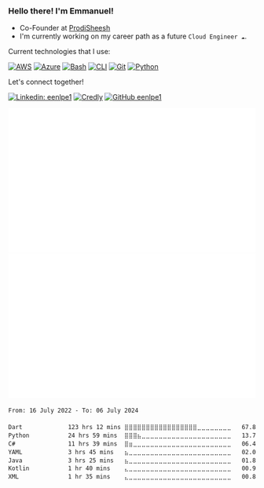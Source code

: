 ### Hello there! I'm Emmanuel!

- Co-Founder at [ProdiSheesh](https://github.com/ProdiSheesh)
- I'm currently working on my career path as a future ```Cloud Engineer ☁️```.

Current technologies that I use:

[![AWS](https://img.shields.io/badge/AWS-%23FF9900.svg?logo=amazon-web-services&logoColor=white)](#)
[![Azure](https://img.shields.io/badge/Azure-%230072C6.svg?logo=microsoftazure&logoColor=white)](#)
[![Bash](https://img.shields.io/badge/Bash-4EAA25?logo=gnubash&logoColor=fff)](#)
[![CLI](https://img.shields.io/badge/CLI-%235391FE.svg?logo=powershell&logoColor=white)](#)
[![Git](https://img.shields.io/badge/Git-F05032?logo=git&logoColor=fff)](#)
[![Python](https://img.shields.io/badge/Python-3776AB?logo=python&logoColor=fff)](#)

Let's connect together!

[![Linkedin: eenlpe1](https://img.shields.io/badge/-eenlpe1-blue?style=flat-square&logo=Linkedin&logoColor=white&link=https://www.linkedin.com/in/eenlpe1/)](https://www.linkedin.com/in/eenlpe1/)
[![Credly](https://img.shields.io/badge/Credly-005850?logo=credly&logoColor=#FF6A00)](https://www.credly.com/users/eenlpe1/badges)
[![GitHub eenlpe1](https://img.shields.io/github/followers/eenlpe1?label=followers&style=social)](https://github.com/eenlpe1)

<p align="left">
  <img src="https://github.com/eenlpe1/eenlpe1/blob/master/generated/languages.svg#gh-dark-mode-only" />
  <img src="https://github.com/eenlpe1/eenlpe1/blob/master/generated/overview.svg#gh-dark-mode-only" />
</p>

<!--START_SECTION:waka-->

```txt
From: 16 July 2022 - To: 06 July 2024

Dart             123 hrs 12 mins ⣿⣿⣿⣿⣿⣿⣿⣿⣿⣿⣿⣿⣿⣿⣿⣿⣿⣀⣀⣀⣀⣀⣀⣀⣀   67.89 %
Python           24 hrs 59 mins  ⣿⣿⣿⣦⣀⣀⣀⣀⣀⣀⣀⣀⣀⣀⣀⣀⣀⣀⣀⣀⣀⣀⣀⣀⣀   13.77 %
C#               11 hrs 39 mins  ⣿⣶⣀⣀⣀⣀⣀⣀⣀⣀⣀⣀⣀⣀⣀⣀⣀⣀⣀⣀⣀⣀⣀⣀⣀   06.42 %
YAML             3 hrs 45 mins   ⣦⣀⣀⣀⣀⣀⣀⣀⣀⣀⣀⣀⣀⣀⣀⣀⣀⣀⣀⣀⣀⣀⣀⣀⣀   02.07 %
Java             3 hrs 25 mins   ⣦⣀⣀⣀⣀⣀⣀⣀⣀⣀⣀⣀⣀⣀⣀⣀⣀⣀⣀⣀⣀⣀⣀⣀⣀   01.89 %
Kotlin           1 hr 40 mins    ⣄⣀⣀⣀⣀⣀⣀⣀⣀⣀⣀⣀⣀⣀⣀⣀⣀⣀⣀⣀⣀⣀⣀⣀⣀   00.92 %
XML              1 hr 35 mins    ⣄⣀⣀⣀⣀⣀⣀⣀⣀⣀⣀⣀⣀⣀⣀⣀⣀⣀⣀⣀⣀⣀⣀⣀⣀   00.88 %
```

<!--END_SECTION:waka-->
